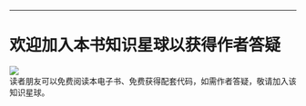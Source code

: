 ---
<h1>欢迎加入本书知识星球以获得作者答疑</h1>
<div>
    <img src="https://s1.ax1x.com/2023/04/15/p9p2mKP.jpg"/>
</div>
读者朋友可以免费阅读本电子书、免费获得配套代码，如需作者答疑，敬请加入该知识星球。



